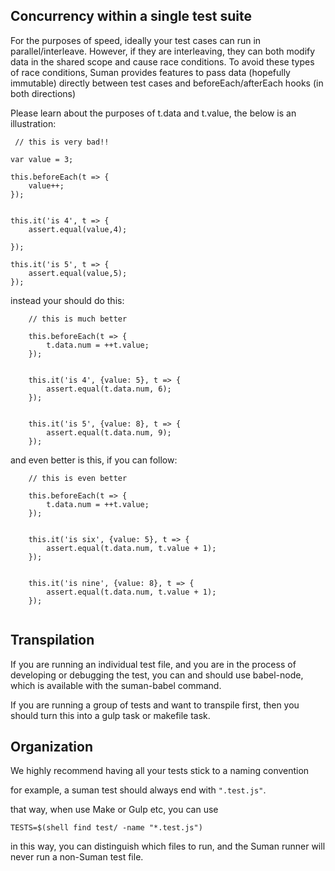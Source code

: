 ## Concurrency within a single test suite

For the purposes of speed, ideally your test cases can run in parallel/interleave.
However, if they are interleaving, they can both modify data in the shared scope and cause race conditions.
To avoid these types of race conditions, Suman provides features to pass data (hopefully immutable) directly
between test cases and beforeEach/afterEach hooks (in both directions)

Please learn about the purposes of t.data and t.value, the below is an illustration:


```
 // this is very bad!!

var value = 3;

this.beforeEach(t => {
    value++;
});


this.it('is 4', t => {
    assert.equal(value,4);

});

this.it('is 5', t => {
    assert.equal(value,5);
});

```

instead your should do this:


```
    // this is much better

    this.beforeEach(t => {
        t.data.num = ++t.value;
    });


    this.it('is 4', {value: 5}, t => {
        assert.equal(t.data.num, 6);
    });


    this.it('is 5', {value: 8}, t => {
        assert.equal(t.data.num, 9);
    });

```

and even better is this, if you can follow:

```
    // this is even better

    this.beforeEach(t => {
        t.data.num = ++t.value;
    });


    this.it('is six', {value: 5}, t => {
        assert.equal(t.data.num, t.value + 1);
    });


    this.it('is nine', {value: 8}, t => {
        assert.equal(t.data.num, t.value + 1);
    });
    
```

## Transpilation

If you are running an individual test file, and you are in the process of developing or debugging the test, you can and should use
babel-node, which is available with the suman-babel command.

If you are running a group of tests and want to transpile first, then you should turn this into a 
gulp task or makefile task.


## Organization

We highly recommend having all your tests stick to a naming convention

for example, a suman test should always end with ```".test.js"```.

that way, when use Make or Gulp etc, you can use

```TESTS=$(shell find test/ -name "*.test.js")```

in this way, you can distinguish which files to run, and the Suman
runner will never run a non-Suman test file.




